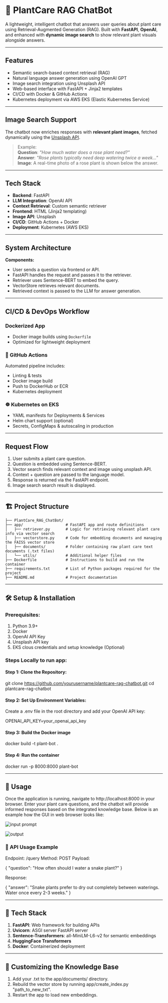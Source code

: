 # 🌿 PlantCare RAG ChatBot

A lightweight, intelligent chatbot that answers user queries about plant care using Retrieval-Augmented Generation (RAG). Built with **FastAPI**, **OpenAI**, and enhanced with **dynamic image search** to show relevant plant visuals alongside answers.

---

## Features

- Semantic search-based context retrieval (RAG)
- Natural language answer generation using OpenAI GPT
- Image search integration using Unsplash API
- Web-based interface with FastAPI + Jinja2 templates
- CI/CD with Docker & GitHub Actions
- Kubernetes deployment via AWS EKS (Elastic Kubernetes Service)

---

## Image Search Support

The chatbot now enriches responses with **relevant plant images**, fetched dynamically using the [Unsplash API](https://unsplash.com/developers).

> Example:  
> **Question**: _"How much water does a rose plant need?"_  
> **Answer**: _"Rose plants typically need deep watering twice a week..."_  
> **Image**: A real-time photo of a rose plant is shown below the answer.

---

## Tech Stack

- **Backend**: FastAPI
- **LLM Integration**: OpenAI API
- **Context Retrieval**: Custom semantic retriever
- **Frontend**: HTML (Jinja2 templating)
- **Image API**: Unsplash
- **CI/CD**: GitHub Actions + Docker
- **Deployment**: Kubernetes (AWS EKS)

---

## System Architecture


**Components:**
- User sends a question via frontend or API.
- FastAPI handles the request and passes it to the retriever.
- Retriever uses Sentence-BERT to embed the query.
- VectorStore retrieves relevant documents.
- Retrieved context is passed to the LLM for answer generation.

---

## CI/CD & DevOps Workflow

### Dockerized App

- Docker image builds using `Dockerfile`
- Optimized for lightweight deployment

### 🔄 GitHub Actions

Automated pipeline includes:

- Linting & tests
- Docker image build
- Push to DockerHub or ECR
- Kubernetes deployment

### ☸️ Kubernetes on EKS

- YAML manifests for Deployments & Services
- Helm chart support (optional)
- Secrets, ConfigMaps & autoscaling in production

---

## Request Flow

1. User submits a plant care question.
2. Question is embedded using Sentence-BERT.
3. Vector search finds relevant context and image using unsplash API.
4. Context + question are passed to the language model.
5. Response is returned via the FastAPI endpoint.
6. Image search search result is displayed.

---

## 🏗️ Project Structure

     
    ├── PlantCare_RAG_ChatBot/
    ├── app/                   # FastAPI app and route definitions
    │   ├── retriever.py       # Logic for retrieving relevant plant care info via vector search
    │   ├── vectorstore.py     # Code for embedding documents and managing the FAISS vector store
    │   ├── documents/         # Folder containing raw plant care text documents (.txt files)
    │   └── utils/             # Additional helper files
    ├── Dockerfile             # Instructions to build and run the container
    ├── requirements.txt       # List of Python packages required for the project
    ├── README.md              # Project documentation


---

## 🛠️ Setup & Installation

### Prerequisites:

1. Python 3.9+
2. Docker
3. OpenAI API Key​
4. Unsplash API key
5. EKS clous credentials and setup knowledge (Optional)


### Steps Locally to run app:

#### Step 1: Clone the Repository:

git clone https://github.com/yourusername/plantcare-rag-chatbot.git
cd plantcare-rag-chatbot

#### Step 2: Set Up Environment Variables:

Create a .env file in the root directory and add your OpenAI API key:

OPENAI_API_KEY=your_openai_api_key

#### Step 3: Build the Docker image

docker build -t plant-bot .

#### Step 4: Run the container

docker run -p 8000:8000 plant-bot

---

## 💬 Usage

Once the application is running, navigate to http://localhost:8000 in your browser. Enter your plant care questions, and the chatbot will provide informed responses based on the integrated knowledge base. Below is an example how the GUI in web browser looks like:

![input prompt](https://github.com/poornima2605/PlantCare_RAG_ChatBot/blob/main/images/InputPrompt.png)

![output](https://github.com/poornima2605/PlantCare_RAG_ChatBot/blob/main/images/Output.png?raw=true)


### 🧪 API Usage Example

Endpoint: /query
Method: POST
Payload:

{
  "question": "How often should I water a snake plant?"
}

Response:

{
  "answer": "Snake plants prefer to dry out completely between waterings. Water once every 2-3 weeks."
}

---

## 🧰 Tech Stack

1. **FastAPI**: Web framework for building APIs
2. **Uvicorn**: ASGI server FastAPI server
3. **Sentence-Transformers**: all-MiniLM-L6-v2 for semantic embeddings
4. **HuggingFace Transformers**
5. **Docker**: Containerized deployment

---

## 📄 Customizing the Knowledge Base

1. Add your .txt to the app/documents/ directory.
2. Rebuild the vector store by running app/create_index.py "path_to_new_txt".
3. Restart the app to load new embeddings.
